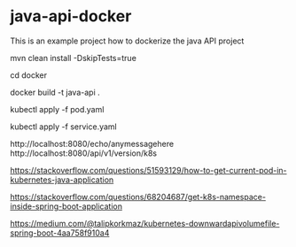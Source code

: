 # java-api-docker
This is an example project how to dockerize the java API project





mvn clean install -DskipTests=true

cd docker 

docker build -t java-api . 

kubectl apply -f pod.yaml

kubectl apply -f service.yaml

http://localhost:8080/echo/anymessagehere
http://localhost:8080/api/v1/version/k8s



https://stackoverflow.com/questions/51593129/how-to-get-current-pod-in-kubernetes-java-application

https://stackoverflow.com/questions/68204687/get-k8s-namespace-inside-spring-boot-application

https://medium.com/@talipkorkmaz/kubernetes-downwardapivolumefile-spring-boot-4aa758f910a4

